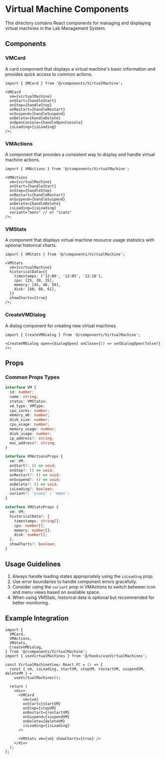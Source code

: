 # Virtual Machine Components

This directory contains React components for managing and displaying virtual machines in the Lab Management System.

## Components

### VMCard

A card component that displays a virtual machine's basic information and provides quick access to common actions.

```tsx
import { VMCard } from '@/components/VirtualMachine';

<VMCard
  vm={virtualMachine}
  onStart={handleStart}
  onStop={handleStop}
  onRestart={handleRestart}
  onSuspend={handleSuspend}
  onDelete={handleDelete}
  onOpenConsole={handleOpenConsole}
  isLoading={isLoading}
/>;
```

### VMActions

A component that provides a consistent way to display and handle virtual machine actions.

```tsx
import { VMActions } from '@/components/VirtualMachine';

<VMActions
  vm={virtualMachine}
  onStart={handleStart}
  onStop={handleStop}
  onRestart={handleRestart}
  onSuspend={handleSuspend}
  onDelete={handleDelete}
  isLoading={isLoading}
  variant="menu" // or "icons"
/>;
```

### VMStats

A component that displays virtual machine resource usage statistics with optional historical charts.

```tsx
import { VMStats } from '@/components/VirtualMachine';

<VMStats
  vm={virtualMachine}
  historicalData={{
    timestamps: ['12:00', '12:05', '12:10'],
    cpu: [25, 30, 35],
    memory: [45, 48, 50],
    disk: [60, 60, 61],
  }}
  showCharts={true}
/>;
```

### CreateVMDialog

A dialog component for creating new virtual machines.

```tsx
import { CreateVMDialog } from '@/components/VirtualMachine';

<CreateVMDialog open={dialogOpen} onClose={() => setDialogOpen(false)} />;
```

## Props

### Common Props Types

```typescript
interface VM {
  id: number;
  name: string;
  status: VMStatus;
  vm_type: VMType;
  cpu_cores: number;
  memory_mb: number;
  disk_size: number;
  cpu_usage: number;
  memory_usage: number;
  disk_usage: number;
  ip_address?: string;
  mac_address?: string;
}

interface VMActionsProps {
  vm: VM;
  onStart?: () => void;
  onStop?: () => void;
  onRestart?: () => void;
  onSuspend?: () => void;
  onDelete?: () => void;
  isLoading?: boolean;
  variant?: 'icons' | 'menu';
}

interface VMStatsProps {
  vm: VM;
  historicalData?: {
    timestamps: string[];
    cpu: number[];
    memory: number[];
    disk: number[];
  };
  showCharts?: boolean;
}
```

## Usage Guidelines

1. Always handle loading states appropriately using the `isLoading` prop.
2. Use error boundaries to handle component errors gracefully.
3. Consider using the `variant` prop in VMActions to switch between icon and menu views based on available space.
4. When using VMStats, historical data is optional but recommended for better monitoring.

## Example Integration

```tsx
import {
  VMCard,
  VMActions,
  VMStats,
  CreateVMDialog,
} from '@/components/VirtualMachine';
import { useVirtualMachines } from '@/hooks/useVirtualMachines';

const VirtualMachineView: React.FC = () => {
  const { vm, isLoading, startVM, stopVM, restartVM, suspendVM, deleteVM } =
    useVirtualMachines();

  return (
    <div>
      <VMCard
        vm={vm}
        onStart={startVM}
        onStop={stopVM}
        onRestart={restartVM}
        onSuspend={suspendVM}
        onDelete={deleteVM}
        isLoading={isLoading}
      />

      <VMStats vm={vm} showCharts={true} />
    </div>
  );
};
```
